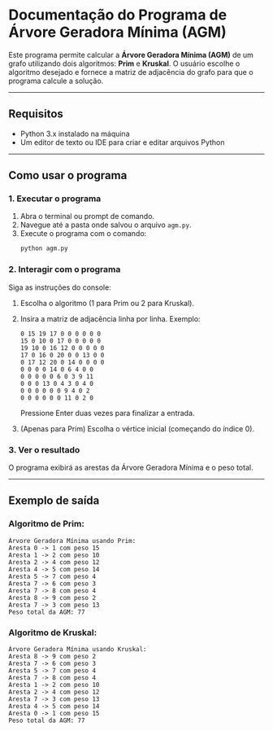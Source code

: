 
# Documentação do Programa de Árvore Geradora Mínima (AGM)

Este programa permite calcular a **Árvore Geradora Mínima (AGM)** de um grafo utilizando dois algoritmos: **Prim** e **Kruskal**. O usuário escolhe o algoritmo desejado e fornece a matriz de adjacência do grafo para que o programa calcule a solução.

---

## Requisitos
- Python 3.x instalado na máquina
- Um editor de texto ou IDE para criar e editar arquivos Python

---

## Como usar o programa


### 1. Executar o programa
1. Abra o terminal ou prompt de comando.
2. Navegue até a pasta onde salvou o arquivo `agm.py`.
3. Execute o programa com o comando:
   ```bash
   python agm.py
   ```

### 2. Interagir com o programa
Siga as instruções do console:
1. Escolha o algoritmo (1 para Prim ou 2 para Kruskal).
2. Insira a matriz de adjacência linha por linha. Exemplo:
   ```
   0 15 19 17 0 0 0 0 0 0
   15 0 10 0 17 0 0 0 0 0
   19 10 0 16 12 0 0 0 0 0
   17 0 16 0 20 0 0 13 0 0
   0 17 12 20 0 14 0 0 0 0
   0 0 0 0 14 0 6 4 0 0
   0 0 0 0 0 6 0 3 9 11
   0 0 0 13 0 4 3 0 4 0
   0 0 0 0 0 0 9 4 0 2
   0 0 0 0 0 0 11 0 2 0
   ```
   Pressione Enter duas vezes para finalizar a entrada.

3. (Apenas para Prim) Escolha o vértice inicial (começando do índice 0).

### 3. Ver o resultado
O programa exibirá as arestas da Árvore Geradora Mínima e o peso total.

---

## Exemplo de saída

### Algoritmo de Prim:
```
Árvore Geradora Mínima usando Prim:
Aresta 0 -> 1 com peso 15
Aresta 1 -> 2 com peso 10
Aresta 2 -> 4 com peso 12
Aresta 4 -> 5 com peso 14
Aresta 5 -> 7 com peso 4
Aresta 7 -> 6 com peso 3
Aresta 7 -> 8 com peso 4
Aresta 8 -> 9 com peso 2
Aresta 7 -> 3 com peso 13
Peso total da AGM: 77
```

### Algoritmo de Kruskal:
```
Árvore Geradora Mínima usando Kruskal:
Aresta 8 -> 9 com peso 2
Aresta 7 -> 6 com peso 3
Aresta 5 -> 7 com peso 4
Aresta 7 -> 8 com peso 4
Aresta 1 -> 2 com peso 10
Aresta 2 -> 4 com peso 12
Aresta 7 -> 3 com peso 13
Aresta 4 -> 5 com peso 14
Aresta 0 -> 1 com peso 15
Peso total da AGM: 77
```
